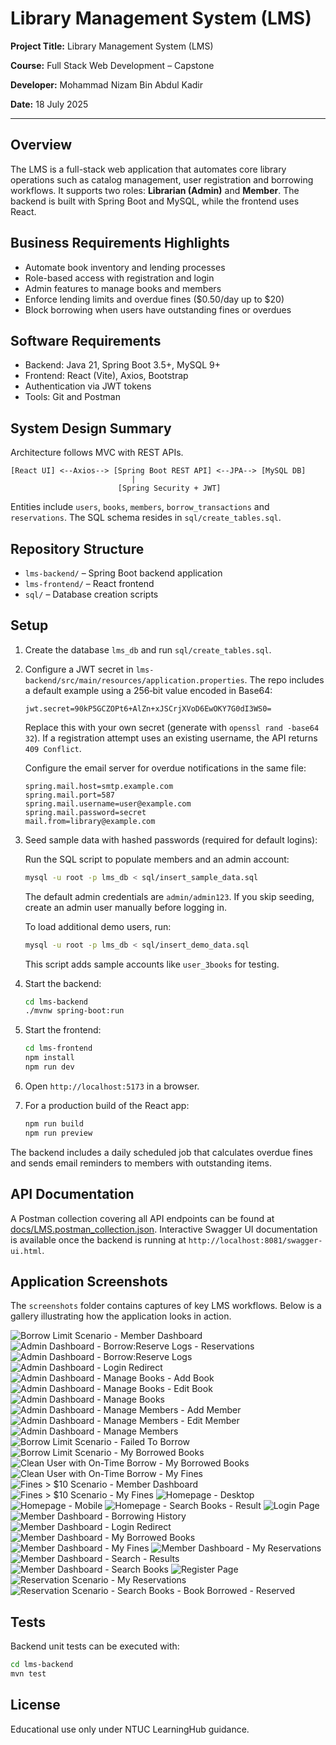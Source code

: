 # Library Management System (LMS)

**Project Title:** Library Management System (LMS)

**Course:** Full Stack Web Development – Capstone

**Developer:** Mohammad Nizam Bin Abdul Kadir

**Date:** 18 July 2025

---

## Overview
The LMS is a full-stack web application that automates core library operations such as catalog management, user registration and borrowing workflows. It supports two roles: **Librarian (Admin)** and **Member**. The backend is built with Spring Boot and MySQL, while the frontend uses React.

## Business Requirements Highlights
- Automate book inventory and lending processes
- Role-based access with registration and login
- Admin features to manage books and members
- Enforce lending limits and overdue fines ($0.50/day up to $20)
- Block borrowing when users have outstanding fines or overdues

## Software Requirements
- Backend: Java 21, Spring Boot 3.5+, MySQL 9+
- Frontend: React (Vite), Axios, Bootstrap
- Authentication via JWT tokens
- Tools: Git and Postman

## System Design Summary
Architecture follows MVC with REST APIs.

```
[React UI] <--Axios--> [Spring Boot REST API] <--JPA--> [MySQL DB]
                           |
                        [Spring Security + JWT]
```

Entities include `users`, `books`, `members`, `borrow_transactions` and `reservations`. The SQL schema resides in `sql/create_tables.sql`.

## Repository Structure
- `lms-backend/` – Spring Boot backend application
- `lms-frontend/` – React frontend
- `sql/` – Database creation scripts

## Setup
1. Create the database `lms_db` and run `sql/create_tables.sql`.
2. Configure a JWT secret in `lms-backend/src/main/resources/application.properties`.
   The repo includes a default example using a 256‑bit value encoded in Base64:
   ```properties
   jwt.secret=90kP5GCZOPt6+AlZn+xJSCrjXVoD6EwOKY7G0dI3WS0=
   ```
   Replace this with your own secret (generate with `openssl rand -base64 32`).
   If a registration attempt uses an existing username, the API returns `409 Conflict`.
   
   Configure the email server for overdue notifications in the same file:
   ```properties
   spring.mail.host=smtp.example.com
   spring.mail.port=587
   spring.mail.username=user@example.com
   spring.mail.password=secret
   mail.from=library@example.com
   ```

3. Seed sample data with hashed passwords (required for default logins):

   Run the SQL script to populate members and an admin account:
   ```bash
   mysql -u root -p lms_db < sql/insert_sample_data.sql
   ```
   The default admin credentials are `admin/admin123`. If you skip seeding,
   create an admin user manually before logging in.

   To load additional demo users, run:
   ```bash
   mysql -u root -p lms_db < sql/insert_demo_data.sql
   ```
   This script adds sample accounts like `user_3books` for testing.
4. Start the backend:
   ```bash
   cd lms-backend
   ./mvnw spring-boot:run
   ```
5. Start the frontend:
   ```bash
   cd lms-frontend
   npm install
   npm run dev
   ```
6. Open `http://localhost:5173` in a browser.
7. For a production build of the React app:
   ```bash
   npm run build
   npm run preview
   ```

The backend includes a daily scheduled job that calculates overdue fines and
sends email reminders to members with outstanding items.

## API Documentation

A Postman collection covering all API endpoints can be found at
[docs/LMS.postman_collection.json](docs/LMS.postman_collection.json).
Interactive Swagger UI documentation is available once the backend is running at
`http://localhost:8081/swagger-ui.html`.

## Application Screenshots

The `screenshots` folder contains captures of key LMS workflows.
Below is a gallery illustrating how the application looks in action.

![Borrow Limit Scenario - Member Dashboard](screenshots/%20Borrow%20Limit%20Scenario%20-%20Member%20Dashboard.png)
![Admin Dashboard - Borrow:Reserve Logs - Reservations](screenshots/Admin%20Dashboard%20-%20Borrow%3AReserve%20Logs%20-%20Reservations.png)
![Admin Dashboard - Borrow:Reserve Logs](screenshots/Admin%20Dashboard%20-%20Borrow%3AReserve%20Logs.png)
![Admin Dashboard - Login Redirect](screenshots/Admin%20Dashboard%20-%20Login%20Redirect.png)
![Admin Dashboard - Manage Books - Add Book](screenshots/Admin%20Dashboard%20-%20Manage%20Books%20-%20Add%20Book.png)
![Admin Dashboard - Manage Books - Edit Book](screenshots/Admin%20Dashboard%20-%20Manage%20Books%20-%20Edit%20Book.png)
![Admin Dashboard - Manage Books](screenshots/Admin%20Dashboard%20-%20Manage%20Books.png)
![Admin Dashboard - Manage Members - Add Member](screenshots/Admin%20Dashboard%20-%20Manage%20Members%20-%20Add%20Member.png)
![Admin Dashboard - Manage Members - Edit Member](screenshots/Admin%20Dashboard%20-%20Manage%20Members%20-%20Edit%20Member.png)
![Admin Dashboard - Manage Members](screenshots/Admin%20Dashboard%20-%20Manage%20Members.png)
![Borrow Limit Scenario - Failed To Borrow](screenshots/Borrow%20Limit%20Scenario%20-%20Failed%20To%20Borrow.png)
![Borrow Limit Scenario - My Borrowed Books](screenshots/Borrow%20Limit%20Scenario%20-%20My%20Borrowed%20Books.png)
![Clean User with On-Time Borrow - My Borrowed Books](screenshots/Clean%20User%20with%20On-Time%20Borrow%20-%20My%20Borrowed%20Books.png)
![Clean User with On-Time Borrow - My Fines](screenshots/Clean%20User%20with%20On-Time%20Borrow%20-%20My%20Fines.png)
![Fines > $10 Scenario - Member Dashboard](screenshots/Fines%20%3E%20%2410%20Scenario%20-%20Member%20Dashboard.png)
![Fines > $10 Scenario - My Fines](screenshots/Fines%20%3E%20%2410%20Scenario%20-%20My%20Fines.png)
![Homepage - Desktop](screenshots/Homepage%20-%20Desktop.png)
![Homepage - Mobile](screenshots/Homepage%20-%20Mobile.png)
![Homepage - Search Books - Result](screenshots/Homepage%20-%20Search%20Books%20-%20Result.png)
![Login Page](screenshots/Login%20Page.png)
![Member Dashboard - Borrowing History](screenshots/Member%20Dashboard%20-%20Borrowing%20History.png)
![Member Dashboard - Login Redirect](screenshots/Member%20Dashboard%20-%20Login%20Redirect.png)
![Member Dashboard - My Borrowed Books](screenshots/Member%20Dashboard%20-%20My%20Borrowed%20Books.png)
![Member Dashboard - My Fines](screenshots/Member%20Dashboard%20-%20My%20Fines.png)
![Member Dashboard - My Reservations](screenshots/Member%20Dashboard%20-%20My%20Reservations.png)
![Member Dashboard - Search - Results](screenshots/Member%20Dashboard%20-%20Search%20-%20Results.png)
![Member Dashboard - Search Books](screenshots/Member%20Dashboard%20-%20Search%20Books.png)
![Register Page](screenshots/Register%20Page.png)
![Reservation Scenario - My Reservations](screenshots/Reservation%20Scenario%20-%20My%20Reservations.png)
![Reservation Scenario - Search Books - Book Borrowed - Reserved](screenshots/Reservation%20Scenario%20-%20Search%20Books%20-%20Book%20Borrowed%20-%20Reserved.png)

## Tests
Backend unit tests can be executed with:
```bash
cd lms-backend
mvn test
```

## License
Educational use only under NTUC LearningHub guidance.
